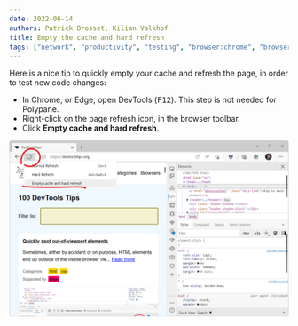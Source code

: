 ```yaml
---
date: 2022-06-14
authors: Patrick Brosset, Kilian Valkhof
title: Empty the cache and hard refresh
tags: ["network", "productivity", "testing", "browser:chrome", "browser:edge", "browser:polypane"]
---
```

Here is a nice tip to quickly empty your cache and refresh the page, in order to test new code changes:

* In Chrome, or Edge, open DevTools (<kbd>F12</kbd>). This step is not needed for Polypane.
* Right-click on the page refresh icon, in the browser toolbar.
* Click **Empty cache and hard refresh**.

![Screenshot of the Microsoft Edge browser toolbar, showing the contextual menu of the refresh button, with the empty cache and hard refresh menu item](/assets/img/empty-cache-refresh.png)
